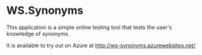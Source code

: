 # WS.Synonyms
This application is a simple online testing tool that tests the user's knowledge of synonyms.

It is available to try out on Azure at http://ws-synonyms.azurewebsites.net/

